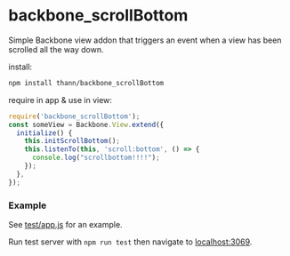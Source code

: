 # backbone_scrollBottom
Simple Backbone view addon that triggers an event when a view has been scrolled all the way down.

install:
```bash
npm install thann/backbone_scrollBottom
```

require in app & use in view:
```js
require('backbone_scrollBottom');
const someView = Backbone.View.extend({
  initialize() {
    this.initScrollBottom();
    this.listenTo(this, 'scroll:bottom', () => {
      console.log("scrollbottom!!!!");
    });
  },
});
```

### Example
See [test/app.js](test/app.js) for an example.

Run test server with `npm run test` then navigate to [localhost:3069](http://localhost:3069).


